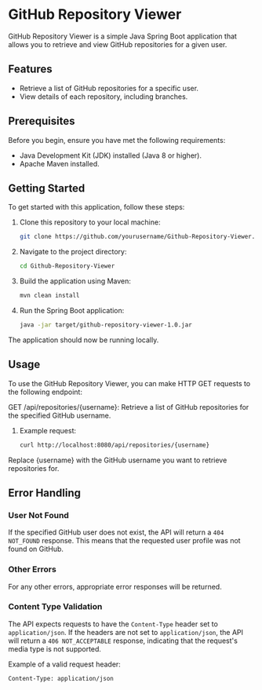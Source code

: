 # GitHub Repository Viewer

GitHub Repository Viewer is a simple Java Spring Boot application that allows you to retrieve and view GitHub
repositories for a given user.

## Features

- Retrieve a list of GitHub repositories for a specific user.
- View details of each repository, including branches.

## Prerequisites

Before you begin, ensure you have met the following requirements:

- Java Development Kit (JDK) installed (Java 8 or higher).
- Apache Maven installed.

## Getting Started

To get started with this application, follow these steps:

1. Clone this repository to your local machine:
   ```bash
   git clone https://github.com/yourusername/Github-Repository-Viewer.git
   
2. Navigate to the project directory:
    ```bash
    cd Github-Repository-Viewer
   
3. Build the application using Maven:
    ```bash
    mvn clean install

4. Run the Spring Boot application:
    ```bash
    java -jar target/github-repository-viewer-1.0.jar


The application should now be running locally.

## Usage

To use the GitHub Repository Viewer, you can make HTTP GET requests to the following endpoint:

GET /api/repositories/{username}: Retrieve a list of GitHub repositories for the specified GitHub username.

1. Example request: 
      ```bash
      curl http://localhost:8080/api/repositories/{username}

Replace {username} with the GitHub username you want to retrieve repositories for.

## Error Handling

### User Not Found

If the specified GitHub user does not exist, the API will return a `404 NOT_FOUND` response. This means that the requested user profile was not found on GitHub.

### Other Errors

For any other errors, appropriate error responses will be returned.

### Content Type Validation

The API expects requests to have the `Content-Type` header set to `application/json`. If the headers are not set to `application/json`, the API will return a `406 NOT_ACCEPTABLE` response, indicating that the request's media type is not supported.

Example of a valid request header:
```http
Content-Type: application/json

